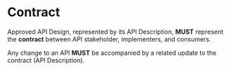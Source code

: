 # Contract 
Approved API Design, represented by its API Description, **MUST** represent the **contract** between API stakeholder, implementers, and consumers.

Any change to an API **MUST** be accompanied by a related update to the contract (API Description). 
